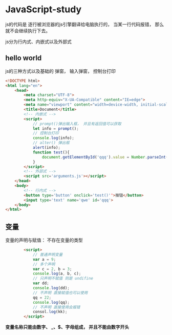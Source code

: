 # JavaScript-study



js的代码是 逐行被浏览器的js引擎翻译给电脑执行的， 当某一行代码报错， 那么就不会继续执行下去。

js分为行内式、内嵌式以及外部式



## hello world

js的三种方式以及基础的 弹窗， 输入弹窗， 控制台打印

```html
<!DOCTYPE html>
<html lang="en">
    <head>
        <meta charset="UTF-8">
        <meta http-equiv="X-UA-Compatible" content="IE=edge">
        <meta name="viewport" content="width=device-width, initial-scale=1.0">
        <title>Document</title>
        <!-- 内嵌式 -->
        <script>
            // prompt()弹出输入框， 并且有返回值可以获取
            let info = prompt();
            // 控制台打印
            console.log(info);
            // alter() 弹出框
            alert(info);
            function test(){
                document.getElementById('qqq').value = Number.parseInt(document.getElementById('qqq').value)  + 1 ;
            }
        </script>
        <!-- 外部式 -->
        <script src='arguments.js'></script>
    </head>
    <body>
        <!-- 行内式 -->
        <button type='button' onclick='test()''>按钮</button>
        <input type='text' name='qwe' id='qqq'>
    </body>
</html>
```



## 变量



变量的声明与赋值： 不存在变量的类型

```html
        <script>
            // 普通声明变量
            var a = 9;
            // 多个声明
            var c = 2, b = 3;
            console.log(a, b, c);
            // 只声明不赋值 则是 undifine
            var dd;
            console.log(dd);
            // 不声明 直接赋值也可以使用
            qq = 22;
            console.log(qq);
            // 不声明 直接使用会报错
            consol.log(kk);
        </script>
```



**变量名称只能由数字、 _、$、字母组成， 并且不能由数字开头**
